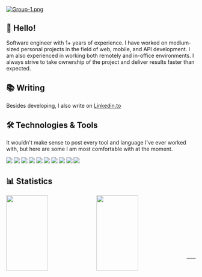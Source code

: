 [![Group-1.png](https://i.postimg.cc/mDRm7rP6/Group-1.png)](https://postimg.cc/B8Y504cx)

## 👋 Hello! 
Software engineer with 1+ years of experience. I have worked on medium-sized personal projects in the field of web, mobile, and API development. I am also experienced in working both remotely and in-office environments. I always strive to take ownership of the project and deliver results faster than expected.

## 📚 Writing
Besides developing, I also write on [Linkedin.to](https://www.linkedin.com/in/edward-melendez-mendigure-b23570281/)



## 🛠️ Technologies & Tools
It wouldn't make sense to post every tool and language I've ever worked with, but here are some I am most comfortable with at the moment.

![](https://img.shields.io/badge/Code-JavaScript-informational?style=flat&color=informational&logo=javascript)
![](https://img.shields.io/badge/Code-React-informational?style=flat&color=informational&logo=react)
![](https://img.shields.io/badge/Code-TypeScript-informational?style=flat&color=informational)
![](https://img.shields.io/badge/Code-Vue-informational?style=flat&color=informational&logo=vue.js)
![](https://img.shields.io/badge/Code-EcmaScript-informational?style=flat&color=informational)
![](https://img.shields.io/badge/Code-Node-informational?style=flat&color=informational&logo=node.js)
![](https://img.shields.io/badge/Tool-Webpack-informational?style=flat&color=warning&logo=webpack)
![](https://img.shields.io/badge/Tool-Jest-informational?style=flat&color=warning&logo=jest)
![](https://img.shields.io/badge/Tool-SCSS-informational?style=flat&color=warning&logo=sass)
![](https://img.shields.io/badge/Tool-Docker-informational?style=flat&color=warning&logo=docker)

## 📊 Statistics
  <image align="left" width="47%" height="200px" src="http://github-readme-streak-stats.herokuapp.com?user=EdwardMelendezM&theme=tokyonight&locale=es&mode=weekly&dates=EB5454)](https://git.io/streak-stats" />
  <image align="left" width="47%" height="200px" src="https://github-readme-stats.vercel.app/api?username=anuraghazra&hide=contribs" />
  <br/><br/><br/><br/><br/><br/><br/><br/><br/>
  <hr/>
